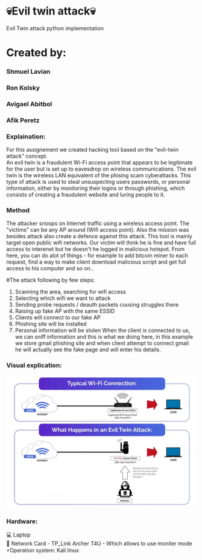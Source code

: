 # 💀Evil twin attack💀
Evil Twin attack python implementation
# Created by: 
### Shmuel Lavian
### Ron Kolsky
### Avigael Abitbol
### Afik Peretz


### Explaination:
For this assignement we created hacking tool based on the "evil-twin attack" concept.<br>
An evil twin is a fraudulent Wi-Fi access point that appears to be legitimate for the user but is set up to eavesdrop on wireless communications.
The evil twin is the wireless LAN equivalent of the phising scam cyberattacks. 
This type of attack is used to steal unsuspecting users passwords, or personal information, either by monitoring their logins or through phishing, which consists of creating a fraudulent website and luring people to it.

### Method
The attacker snoops on Internet traffic using a wireless access point.
The "victims" can be any AP around (Wifi access point). Also the mission was besides attack also create a defence against this attack. This tool is mainly target open public wifi networks. Our victim will think he is fine and have full access to interenet but he doesn't he logged in malicious hotspot. From here, you can do alot of things - for example to add bitcoin miner to each request, find a way to make client download malicious script and get full access to his computer and so on..

#The attack following by few steps:

1. Scanning the area, searching for wifi access
2. Selecting which wifi we want to attack
3. Sending probe requests / deauth packets cousing struggles there
4. Raising up fake AP with the same ESSID
5. Clients will connect to our fake AP
6. Phishing site will be installed
7. Personal information will be stolen
When the client is connected to us, we can sniff information and this is what we doing here, in this example we store gmail phishing site and when client attempt to connect gmail he will actually see the fake page and will enter his details.

 ### Visual explication:
  <img src="image_gif/19112020_evil.jpg" width="600" height="350" >

### Hardware:
💻 Laptop <br>
📡 Network Card - TP_Link Archer T4U - Which allows to use moniter mode<br>
⚡Operation system: Kali linux<br>
 
 
